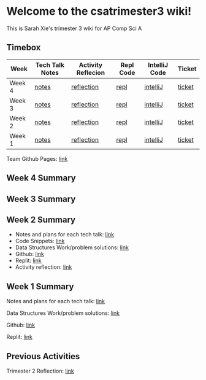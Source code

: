 # Welcome to the csatrimester3 wiki!
This is Sarah Xie's trimester 3 wiki for AP Comp Sci A

## Timebox
| Week            | Tech Talk Notes   | Activity Reflecion      | Repl Code    | IntelliJ Code   | Ticket   |
| ------------------- | ----------------- | ----------------- | ------------ | ------------ | ------------|
| Week 4 | [notes](https://sarahwxie.github.io/csatrimester3/tech_talk) | [reflection](https://github.com/sarahwxie/ketoswags_spring_portfolio/issues?q=assignee%3Asarahwxie) | [repl](https://replit.com/@Sarahwxie/sarahChallange) | [intelliJ](https://github.com/sarahwxie/ketoswags_spring_portfolio/commits?author=sarahwxie) | [ticket](https://github.com/sarahwxie)
| Week 3 | [notes](https://sarahwxie.github.io/csatrimester3/tech_talk) | [reflection](https://github.com/sarahwxie/ketoswags_spring_portfolio/issues?q=assignee%3Aavabrooks) | [repl](https://replit.com/@Sarahwxie/sarahChallange) | [intelliJ](https://github.com/sarahwxie/ketoswags_spring_portfolio/commits?author=avabrooks) | [ticket](https://github.com/avabrooks)
| Week 2 | [notes](https://sarahwxie.github.io/csatrimester3/tech_talk) | [reflection](https://github.com/sarahwxie/ketoswags_spring_portfolio/issues/assigned/crystalwidjaja) | [repl](https://replit.com/@Sarahwxie/sarahChallange) | [intelliJ](https://github.com/sarahwxie/ketoswags_spring_portfolio/commits?author=crystalwidjaja) | [ticket](https://github.com/crystalwidjaja)
| Week 1 | [notes](https://sarahwxie.github.io/csatrimester3/tech_talk) | [reflection](https://github.com/sarahwxie/ketoswags_spring_portfolio/issues?q=assignee%3Arisaiwazaki) | [repl](https://replit.com/@Sarahwxie/sarahChallange) | [intelliJ](https://github.com/sarahwxie/ketoswags_spring_portfolio/commits?author=risaiwazaki) | [ticket](https://github.com/risaiwazaki)

Team Github Pages: [link](https://unblocked00.github.io/swagketo/)

## Week 4 Summary

## Week 3 Summary

## Week 2 Summary
* Notes and plans for each tech talk: [link](https://sarahwxie.github.io/csatrimester3/tech_talk)
* Code Snippets: [link](https://sarahwxie.github.io/csatrimester3/weektwo)
* Data Structures Work/problem solutions: [link](https://docs.google.com/document/d/1NGJZpH1kkEAFWd4yG8p1geaUAUkcs649p2NQc7jzJzY/edit?usp=sharing)
* Github: [link](https://github.com/sarahwxie/csatrimester3)
* Replit: [link](https://replit.com/@Sarahwxie/sarahChallange)
* Activity reflection: [link](https://sarahwxie.github.io/csatrimester3/week2)

## Week 1 Summary
Notes and plans for each tech talk: [link](https://sarahwxie.github.io/csatrimester3/tech_talk)

Data Structures Work/problem solutions: [link](https://docs.google.com/document/d/1NGJZpH1kkEAFWd4yG8p1geaUAUkcs649p2NQc7jzJzY/edit?usp=sharing)

Github: [link](https://github.com/sarahwxie/csatrimester3)

Replit: [link](https://replit.com/@Sarahwxie/sarahChallange)


## Previous Activities
Trimester 2 Reflection: [link](https://sarahwxie.github.io/csatrimester3/editing_reflections)
